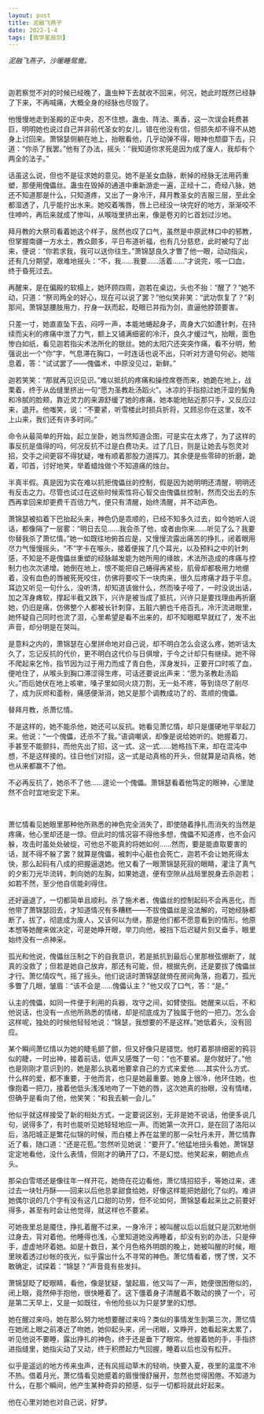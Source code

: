 ```yaml
---
layout: post
title: 泥融飞燕子
date: 2022-1-4
tags: [我学星辰剑]
---
```


*泥融飞燕子，沙暖睡鸳鸯。*

<br>

迦若察觉不对的时候已经晚了，蛊虫种下去就收不回来，何况，她此时既然已经静了下来，不再喊痛，大概全身的经脉也尽毁了。

他慢慢地走到圣殿的正中央，忍不住想，蛊虫、阵法、熏香，这一次误会耗费甚巨，明明她也说过自己并非前代圣女的女儿，错在他没有信，但损失却不得不从她身上讨回来。萧锦瑟侧躺在地上，抬眼看他，几乎动弹不得，眼神也颓靡下去，只道：“你杀了我罢。”他有了办法，摇头：“我知道你求死是因为成了废人，我却有个两全的法子。”

话虽这么说，但也不是征求她的意见。她不是圣女血脉，断掉的经脉无法用药重塑，那便用傀儡丝。蛊虫在毁掉的通道中重新游走一遍，正经十二，奇经八脉，她还不知道那是什么，只知道疼，又出了一身冷汗，拜月教圣女的吉服三层，至此全都湿透了，几乎能拧出水来。她咬着嘴唇，唇上已经没一块完好的地方，渐渐咬不住呻吟，再后来就成了惨叫，从喉咙里挤出来，像是卷刃的匕首划过沙地。

拜月教的大祭司看着她这个样子，居然也叹了口气，虽然是中原武林口中的邪教，但掌握南疆一方水土，教众颇多，平日布道祈福，也有几分慈悲，此时被勾了出来，便说：“你若求我，我可以送你往生。”萧锦瑟良久才瞥了他一眼，动动指尖，还有几分期望，艰难地摇头：“不，我……我要……活着……”才说完，咳一口血，终于昏死过去。

再醒来，是在偏殿的软榻上，她环顾四周，迦若在桌边，头也不抬：“醒了？”她不动，只道：“祭司两全的好心，现在可以说了罢？”他似笑非笑：“武功恢复了？”刹那间，萧锦瑟腰肢用力，拧身一跃而起，眨眼已并指为剑，直逼他脖颈要害。

只差一寸，她直直坠下去，闷哼一声，本能地蜷起身子，周身大穴如遭针刺，在持续而尖利的疼痛中泄了力气，额上又铺满细密的冷汗，良久才缓过气，抬眼，面色惨白如纸，看见迦若指尖术法所化的银丝。她的太阳穴还突突作痛，看不分明，勉强说出一个“你”字，气息滞在胸口，一时连话也说不出，只听对方道句何必。她喘息着，答：“试试罢了——傀儡术，中原没见过，新鲜。”

迦若笑笑：“那就再见识见识。”难以抵抗的疼痛和操控席卷而来，她跪在地上，战栗着，终于从齿缝里挤出一句“愿为圣教赴汤蹈火”。冰凉的手指掠过她汗湿的鬓角和冷腻的脸颊，靠近灵力的来源舒缓了她的疼痛，她本能地贴近那只手，又反应过来，退开。他嗤笑，说：“不要紧，听雪楼此时损兵折将，又顾忌你在这里，攻不上山来，我们还有许多时间。”

命令从最简单的开始，起立坐卧，她当然知道企图，可是实在太疼了，为了这样的事反抗是值得的吗，何况反抗不过是白费功夫。过了几日，则是让她去与怨灵对招，交手之间更容不得犹疑，唯有顺着那股力道挥刀。其余便是些零碎的折磨，跪着，叩首，讨好地笑，举着蜡烛做个不知道痛的烛台。

半真半假。真是因为实在难以抗拒傀儡丝的控制，假是因为她明明还清醒，明明还有反击之力。尽管也试过在这些时候索性将心智交由傀儡丝控制，然而交出去的东西再拿回来却更费千百倍力气，便只有清醒，始终清醒，并不动声色。

萧锦瑟被掐着下巴抬起头来，神色仍是乖顺的，已经不知多久过去，如今她听人说话，都像隔了一层雾：“明日去见……我会杀了他，或者由你来……听见了么？我要你替我杀了萧忆情。”她一如既往地俯首应是，又慢慢流露出痛苦的挣扎，闭着眼用尽力气慢慢摇头，“不”字卡在喉头，接着便挨了几个耳光，以及预料之中的针刺感，不知是不是傀儡丝重塑的经脉越发能为她所用的缘故，术法所造成的疼痛与控制力也次次递增。她倒在地上，恨不能把自己蜷得再紧些，肌骨却都极用力地绷着，没有血色的唇被死死咬住，仿佛将要咬下一块肉来，很久后疼痛才趋于平息。耳边又听见一句什么，没听清，却知道该做什么，然而嗓子哑了，一时没说出话，加之浑身瘫软，撑起半截又跌下，兴许是被当成了抵抗，兴许只是要找理由再折磨她，仍旧是痛，仿佛整个人都被长针刺穿，五脏六腑也千疮百孔，冷汗流进眼里，她怀疑自己同时也流了泪，心里希望是看不出来的，却不知眼眶早就红了，发不出声音，却分明是在哭叫。

是意料之内的，萧锦瑟在心里拼命地对自己说，却不明白怎么会这么疼，她听话太久了，忘记反抗的代价，更不明白这代价与日俱增，于今之计却只有继续。她不得不爬起来乞怜，指节因为过于用力而成了青白色，浑身发抖，正要开口时咳了血，便呛住了，从喉头到胸口滞涩得生疼，可话还要说出声来：“愿为圣教赴汤蹈火。”而后她伏在地上咳嗽，嗓子里如同火烧刀割，无一处不疼，等到烧尽了削尽了，成为灰烬和齑粉，痛感便渐消，她又是那个调教成功了的、乖顺的傀儡。

替拜月教，杀萧忆情。

不是这样的，她不能杀他，她还可以反抗。她看见萧忆情，却只是僵硬地平举起刀来。他说：“一个傀儡，还杀不了我。”语调嘲讽，却像是说给她听的。她握着刀，手甚至不能颤抖，而他先出了招，这一式、这一式……她格挡下来，却在混沌中想，不是这样接的。往日他们对招，这一式是动真格的开头，但就算是动真格，她也从来都赢不了他。

不必再反抗了，她杀不了他……遑论一个傀儡。萧锦瑟看着他笃定的眼神，心里陡然不合时宜地安定下来。

<br>

萧忆情看见她眼里那种他所熟悉的神色完全消失了，即使随着挣扎而消失的当然是疼痛，他心里却还是一惊。但此时的情况容不得他多想，傀儡不知道疼，也不会闪躲，攻击时虽处处破绽，可他总不能真的将她如何……然而，要是能直取要害的话，就不得不躲了罢？就算是傀儡，被刺中心脏也会死亡，迦若不会让她死得太快，那么起码有八成的把握逼退她。他又看了一眼萧锦瑟死寂的眼睛，灌注了真气的夕影刀光华流转，刺向她的左胸，如果她退，便有空隙从战局里脱身去杀迦若；如若不然，至少他自信能刹得住。

还好逼退了，一切都简单且顺利。杀了施术者，傀儡丝的控制起码不会再恶化，而他带了萧锦瑟回去，才知道情况有多糟糕——不拔傀儡丝是没法解的，可她经脉都断了，拔了，彻底成为废人，又该何以为继，那是他们都不愿意看到的情形。他原本想等她醒来做决定，可是她睁开眼，举刀向他，被挡下后迟疑片刻又垂手，眼里始终没有一点神采。

孤光和他说，傀儡丝压制之下的自我意识，若是抵抗到最后心里那根弦绷断了，就真的没救了；但若是她自己放弃，那还有可能，但，根据先例，还是要拔了傀儡丝才行。萧忆情叹气，摇了摇头。他们说话时萧锦瑟就倚在房间角落，抱着刀，孤光多瞥了几眼，皱眉：“该不会是……傀儡认主？”他又叹了口气，答：“是。”

认主的傀儡，如同一件便于利用的兵器，攻守之间，如臂使指。她醒来以后，不和他说话，也没有一点他所熟悉的情绪，却是彻底成为了独属于他的一把刀。怎么会这样呢，独处的时候他轻轻地说：“锦瑟，我想要的不是这样。”她低着头，没有回应。

某个瞬间萧忆情以为她的睫毛颤了颤，但又好像只是错觉。他盯着那排细密的鸦羽似的睫，一时出神，接着前话，低声又感慨了一句：“也不要紧。是你就好了。”他也是刚刚才意识到的，她是那么执着地要拿自己的方式来爱他……其实什么方式、什么样的爱，都不重要，于他而言，也只是她最重要。她身上很冷，他环住她，也像抱着一把刀，接着他低头浅浅地吻了一下她的唇，这次她真的抬眼，没有情绪，但确乎是看向了他，他笑笑：“和我去躺一会儿。”

他似乎就这样接受了新的相处方式，一定要说区别，无非是她不说话，他便多说几句，说得多了，有时也能听见她轻轻地应一声。而她第一次开口，是在回了洛阳以后，洛阳城正是繁花似锦的时候，而白楼上养在盆里的那一朵牡丹未开，萧忆情靠近了看，随口道：“还是花苞。”忽然听见她说：“要开了。”他猛地扭头看她，萧锦瑟定定地看他，没什么表情，但刚才的确开了口，不是幻觉。他笑起来，朝她点点头。

那朵白雪塔还是像往年一样开花，她倚在花边看他，萧忆情招招手，等她过来，递过去一块牡丹酥——回来以后他总拿甜食给她，好像这样能把她甜化了似的。难讲她偶尔说的几个字有没有这几口甜的功劳，但不论如何，萧锦瑟看起来比之前要好得多，甚至有时会让他觉得，就这样也不要紧。

可她夜里总是魇住，挣扎着醒不过来，一身冷汗；被叫醒以后以后就只是沉默地侧过身去，背对着他。他睡得也浅，心里知道她没再睡着，却没有别的办法，只是伸手，虚虚地环着她。如是十数日，某个月色格外明朗的晚上，她被叫醒的时候，眼里映着透过纱帐的夜光，似乎露出什么不寻常的神色。萧忆情看着，愣了愣，又不敢确定，试探着：“锦瑟？”声音竟有些发抖。

萧锦瑟眨了眨眼睛，看他，像是犹疑，皱起眉，他又叫了一声，她便很困倦似的，闭上眼，竟然伸手抱他，很快睡着了。这下僵着身子清醒着不敢动的换了一个，可是第二天早上，又是一如既往，令他险些以为只是梦里的幻想。

她在醒过来吗，她在那么努力地想要醒过来吗？类似的事情发生到第三次，萧忆情在她闭上眼之前凑近了吻她，她仰起头来，闭一闭眼，又睁开，她看起来太累了，听见他说不要睡，露出挣扎的神色，终于还是垂下了眼帘。他握着她的手，手指挤进指缝里，她指尖动了又动，终于积攒起力气回握，睡着以后也没有松开。

似乎是遥远的地方传来虫声，还有风摇动草木的轻响，快要入夏，夜里的温度不冷不热。借着月光，萧忆情看见她蹙着的眉慢慢舒展开，忽然也觉得困倦。不知道为什么，在那个瞬间，他产生某种奇异的预感，似乎一切都将就此好起来。

他在心里对她也对自己说，好梦。

<br>
<br>
